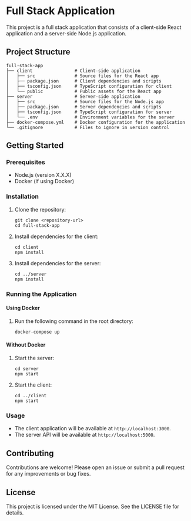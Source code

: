 # Full Stack Application

This project is a full stack application that consists of a client-side React application and a server-side Node.js application. 

## Project Structure

```
full-stack-app
├── client                # Client-side application
│   ├── src               # Source files for the React app
│   ├── package.json      # Client dependencies and scripts
│   ├── tsconfig.json     # TypeScript configuration for client
│   └── public            # Public assets for the React app
├── server                # Server-side application
│   ├── src               # Source files for the Node.js app
│   ├── package.json      # Server dependencies and scripts
│   ├── tsconfig.json     # TypeScript configuration for server
│   └── .env              # Environment variables for the server
├── docker-compose.yml    # Docker configuration for the application
└── .gitignore            # Files to ignore in version control
```

## Getting Started

### Prerequisites

- Node.js (version X.X.X)
- Docker (if using Docker)

### Installation

1. Clone the repository:
   ```
   git clone <repository-url>
   cd full-stack-app
   ```

2. Install dependencies for the client:
   ```
   cd client
   npm install
   ```

3. Install dependencies for the server:
   ```
   cd ../server
   npm install
   ```

### Running the Application

#### Using Docker

1. Run the following command in the root directory:
   ```
   docker-compose up
   ```

#### Without Docker

1. Start the server:
   ```
   cd server
   npm start
   ```

2. Start the client:
   ```
   cd ../client
   npm start
   ```

### Usage

- The client application will be available at `http://localhost:3000`.
- The server API will be available at `http://localhost:5000`.

## Contributing

Contributions are welcome! Please open an issue or submit a pull request for any improvements or bug fixes.

## License

This project is licensed under the MIT License. See the LICENSE file for details.
